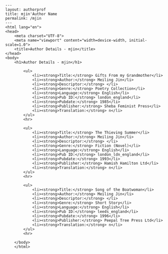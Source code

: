 
    ---
    layout: authorprof
    title: mjin'Author Name 
    permalink: /mjin
    ---
    <html lang="en">
    <head>
        <meta charset="UTF-8">
        <meta name="viewport" content="width=device-width, initial-scale=1.0">
        <title>Author Details - mjin</title>
    </head>
    <body>
        <h1>Author Details - mjin</h1>
        
            <ul>
                <li><strong>Title:</strong> Gifts From my Grandmother</li>
                <li><strong>Author:</strong> Meiling Jin</li>
                <li><strong>Descriptor:</strong> </li>
                <li><strong>Genre:</strong> Poetry Collection</li>
                <li><strong>Language:</strong> English</li>
                <li><strong>Pub ID:</strong> london_england</li>
                <li><strong>Pubdate:</strong> 1985</li>
                <li><strong>Publisher:</strong> Sheba Feminist Press</li>
                <li><strong>Translation:</strong> n</li>
            </ul>
            <hr>
            
            <ul>
                <li><strong>Title:</strong> The Thieving Summer</li>
                <li><strong>Author:</strong> Meiling Jin</li>
                <li><strong>Descriptor:</strong> </li>
                <li><strong>Genre:</strong> Fiction (Novel)</li>
                <li><strong>Language:</strong> English</li>
                <li><strong>Pub ID:</strong> london_ldn_england</li>
                <li><strong>Pubdate:</strong> 1993</li>
                <li><strong>Publisher:</strong> Hamish Hamilton Ltd</li>
                <li><strong>Translation:</strong> n</li>
            </ul>
            <hr>
            
            <ul>
                <li><strong>Title:</strong> Song of the Boatwoman</li>
                <li><strong>Author:</strong> Meiling Jin</li>
                <li><strong>Descriptor:</strong> </li>
                <li><strong>Genre:</strong> Short Story</li>
                <li><strong>Language:</strong> English</li>
                <li><strong>Pub ID:</strong> leeds_england</li>
                <li><strong>Pubdate:</strong> 1996</li>
                <li><strong>Publisher:</strong> Peepal Tree Press Ltd</li>
                <li><strong>Translation:</strong> n</li>
            </ul>
            <hr>
            
        </body>
        </html>
        